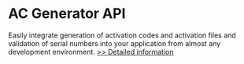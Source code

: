 # AC Generator API
Easily integrate generation of activation codes and activation files and validation of serial numbers into your application from almost any development environment.
[>> Detailed information](https://secure.shareit.com/shareit/product.html?productid=185796&affiliateid=200057808)